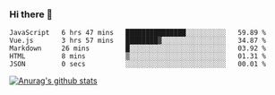 ### Hi there 👋



<!--
**webB1an/webB1an** is a ✨ _special_ ✨ repository because its `README.md` (this file) appears on your GitHub profile.

Here are some ideas to get you started:

- 🔭 I’m currently working on ...
- 🌱 I’m currently learning ...
- 👯 I’m looking to collaborate on ...
- 🤔 I’m looking for help with ...
- 💬 Ask me about ...
- 📫 How to reach me: ...
- 😄 Pronouns: ...
- ⚡ Fun fact: ...
-->

<!--START_SECTION:waka-->

```text
JavaScript   6 hrs 47 mins   ███████████████░░░░░░░░░░   59.89 %
Vue.js       3 hrs 57 mins   ████████▓░░░░░░░░░░░░░░░░   34.87 %
Markdown     26 mins         █░░░░░░░░░░░░░░░░░░░░░░░░   03.92 %
HTML         8 mins          ▒░░░░░░░░░░░░░░░░░░░░░░░░   01.31 %
JSON         0 secs          ░░░░░░░░░░░░░░░░░░░░░░░░░   00.01 %
```

<!--END_SECTION:waka-->


[![Anurag's github stats](https://github-readme-stats.vercel.app/api?username=webB1an&show_icons=true&theme=radical)](https://github.com/anuraghazra/github-readme-stats)

